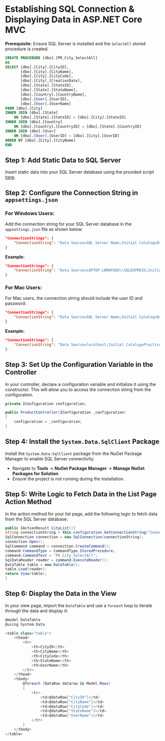 # Establishing SQL Connection & Displaying Data in ASP.NET Core MVC

**Prerequisite**: Ensure SQL Server is installed and the `SelectAll` stored procedure is created.

```sql
CREATE PROCEDURE [dbo].[PR_City_SelectAll]
AS
SELECT [dbo].[City].[CityID],
       [dbo].[City].[CityName],
       [dbo].[City].[CityCode],
	   [dbo].[City].[CreationDate],
	   [dbo].[State].[StateID],
       [dbo].[State].[StateName],
       [dbo].[Country].[CountryName],
	   [dbo].[User].[UserID],
       [dbo].[User].[UserName]
FROM [dbo].[City]
INNER JOIN [dbo].[State]
    ON [dbo].[State].[StateID] = [dbo].[City].[StateID]
INNER JOIN [dbo].[Country]
    ON [dbo].[Country].[CountryID] = [dbo].[State].[CountryID]
INNER JOIN [dbo].[User]
    ON [dbo].[User].[UserID] = [dbo].[City].[UserID]
ORDER BY [dbo].[City].[CityName]
END
```

## Step 1: Add Static Data to SQL Server

Insert static data into your SQL Server database using the provided script [here](https://codeshare.io/KWnnDK).

## Step 2: Configure the Connection String in `appsettings.json`

### For Windows Users:

Add the connection string for your SQL Server database in the `appsettings.json` file as shown below:

```json
"ConnectionStrings": {
    "ConnectionString": "Data Source=SQL Server Name;Initial Catalog=DatabaseName;Integrated Security=true;"
}
```

**Example:**

```json
"ConnectionStrings": {
    "ConnectionString": "Data Source=LAPTOP-LBMAFD6U\\SQLEXPRESS;Initial Catalog=StudentMaster;Integrated Security=true;"
}
```

### For Mac Users:

For Mac users, the connection string should include the user ID and password:

```json
"ConnectionStrings": {
    "ConnectionString": "Data Source=SQL Server Name;Initial Catalog=DatabaseName;User id=userID; password=Password;"
}
```

**Example:**

```json
"ConnectionStrings": {
    "ConnectionString": "Data Source=localhost;Initial Catalog=Practice;User id=SA; password=MyStrongPass123;"
}
```

## Step 3: Set Up the Configuration Variable in the Controller

In your controller, declare a configuration variable and initialize it using the constructor. This will allow you to access the connection string from the configuration.

```csharp
private IConfiguration configuration;

public ProductController(IConfiguration _configuration)
{
    configuration = _configuration;
}
```

## Step 4: Install the `System.Data.SqlClient` Package

Install the `System.Data.SqlClient` package from the NuGet Package Manager to enable SQL Server connectivity.

- Navigate to **Tools** -> **NuGet Package Manager** -> **Manage NuGet Packages for Solution**.
- Ensure the project is not running during the installation.

## Step 5: Write Logic to Fetch Data in the List Page Action Method

In the action method for your list page, add the following logic to fetch data from the SQL Server database:

```csharp
public IActionResult CityList(){
string connectionString = this.configuration.GetConnectionString("ConnectionString");
SqlConnection connection = new SqlConnection(connectionString);
connection.Open();
SqlCommand command = connection.CreateCommand();
command.CommandType = CommandType.StoredProcedure;
command.CommandText = "PR_City_SelectAll";
SqlDataReader reader = command.ExecuteReader();
DataTable table = new DataTable();
table.Load(reader);
return View(table);
}
```

## Step 6: Display the Data in the View

In your view page, import the `DataTable` and use a `foreach` loop to iterate through the data and display it:

```csharp
@model DataTable
@using System.Data

<table class="table">
    <thead>
        <tr>
            <th>CityID</th>
            <th>CityName</th>
            <th>CityCode</th>
            <th>StateName</th>
            <th>UserName</th>
        </tr>
    </thead>
    <tbody>
        @foreach (DataRow datarow in Model.Rows)
        {
            <tr>
                <td>@dataRow["CityID"]</td>
                <td>@dataRow["CityName"]</td>
                <td>@dataRow["CityCode"]</td>
                <td>@dataRow["StateName"]</td>
                <td>@dataRow["UserName"]</td>
            </tr>
        }
    </tbody>
</table>
```

